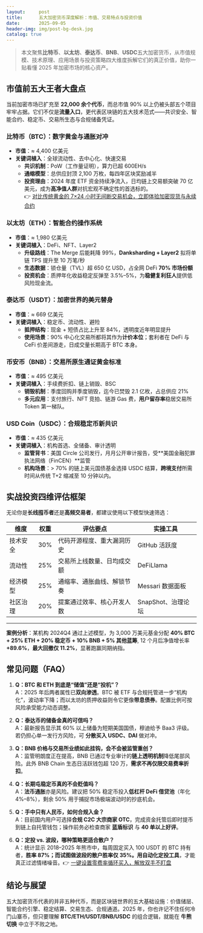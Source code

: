 ```yaml
---
layout:     post
title:      五大加密货币深度解析：市值、交易特点与投资价值
date:       2025-09-05
header-img: img/post-bg-desk.jpg
catalog: true
---
```


> 本文聚焦**比特币**、**以太坊**、**泰达币**、**BNB**、**USDC**五大加密货币，从市值规模、技术原理、应用场景与投资策略四大维度拆解它们的真正价值，助你一贴看懂 2025 年加密市场的核心资产。

## 市值前五大王者大盘点  
当前加密市场已扩充至 **22,000 余个代币**，而总市值 90% 以上仍被头部五个项目牢牢占据。它们不仅是**流量入口**，更代表区块链的五大技术范式——共识安全、智能合约、稳定币、交易所生态与合规储备凭证。

### 比特币（BTC）：数字黄金与通胀对冲  
- **市值**：≈ 4,400 亿美元  
- **关键词植入**：全球流动性、去中心化、快速交易  
  - **共识机制**：PoW（工作量证明），算力已超 600EH/s  
  - **通缩模型**：总供应封顶 2,100 万枚，每四年区块奖励减半  
  - **投资理由**：2024 年度 ETF 资金持续净流入，日均链上交易额突破 70 亿美元，成为**高净值人群**对抗宏观不确定性的首选标的。  
👉 [对比传统黄金的 7×24 小时无间断交易机会，立即体验加密现货与永续合约](https://okxdog.com/)  

### 以太坊（ETH）：智能合约操作系统  
- **市值**：≈ 1,980 亿美元  
- **关键词植入**：DeFi、NFT、Layer2  
  - **升级路线**：The Merge 后能耗降 99%，**Danksharding + Layer2** 拟将单链 TPS 提升至 10 万笔/秒  
  - **生态数据**：锁仓量（TVL）超 650 亿 USD，占全网 DeFi **70% 市场份额**  
  - **投资机会**：质押年化收益稳定反弹至 3.5%–5%，为**稳健复利狂人**提供低风险现金流。  

### 泰达币（USDT）：加密世界的美元替身  
- **市值**：≈ 669 亿美元  
- **关键词植入**：稳定币、流动性、避险  
  - **抵押结构**：现金 + 短债占比上升至 84%，透明度近年明显提升  
  - **使用场景**：90% 中心化交易所都将其作为**计价本位**；套利者在 DeFi 与 CeFi 价差间游走，日成交量长期高于 BTC 本身。  

### 币安币（BNB）：交易所原生通证黄金标准  
- **市值**：≈ 495 亿美元  
- **关键词植入**：手续费折扣、链上销毁、BSC  
  - **销毁机制**：季度回购并季度销毁，迄今已焚毁 2.1 亿枚，占总供应 21%  
  - **多元应用**：支付旅行、NFT 竞拍、链游 Gas 费，**用户留存率**稳居交易所 Token 第一梯队。  

### USD Coin（USDC）：合规稳定币新共识  
- **市值**：≈ 435 亿美元  
- **关键词植入**：机构首选、全储备、审计透明  
  - **监管背书**：美国 Circle 公司发行，月月公开审计报告，受**美国金融犯罪执法网络（FinCEN）**监管  
  - **机构场景**：> 70% 的链上美元国债基金选择 USDC 结算，**跨境支付**所需时间从传统 T+2 缩减至 10 分钟以内。  

## 实战投资四维评估框架  
无论你是**长线囤币者**还是**高频交易者**，都建议使用以下模型快速筛选：

| 维度 | 权重 | 评估要点 | 实操工具 |
|---|---|---|---|
| 技术安全 | 30% | 代码开源程度、重大漏洞历史 | GitHub 活跃度 |
| 流动性 | 25% | 交易所上线数量、日均成交额 | DeFiLlama |
| 经济模型 | 25% | 通缩率、通胀曲线、解锁节奏 | Messari 数据面板 |
| 社区治理 | 20% | 提案通过效率、核心开发人数 | SnapShot、治理论坛 |

---  
**案例分析**：某机构 2024Q4 通过上述模型，为 3,000 万美元基金分配 **40% BTC + 25% ETH + 20% 稳定币 + 10% BNB + 5% 其他蓝筹**, 12 个月后净值增长率 **+89.6%**，**最大回撤仅 11.2%**，显著跑赢同期纳指。  

## 常见问题（FAQ）

1. **Q：BTC 和 ETH 到底是“储值”还是“投机”？**  
   A：2025 年后两者属性已**双向渗透**。BTC 被 ETF 与合规托管进一步“机构化”，波动率下降；而以太坊的质押收益则令它更像**带息债券**。配置比例可按风险承受能力动态调整。  

2. **Q：泰达币的储备金真的可信吗？**  
   A：最新报告显示其 60% 以上储备为短期美国国债，穆迪给予 Baa3 评级。若仍担心单一发行方风险，可 **分散买入 USDC、DAI** 做对冲。  

3. **Q：BNB 价格与交易所业绩如此挂钩，会不会被监管重创？**  
   A：监管明朗度正在提高，BNB 已通过专业审计的**链上透明机制**降低尾部风险。此外 BNB Chain 生态日活跃钱包超 120 万，**需求不再仅限交易费率折扣**。  

4. **Q：长期屯稳定币真的不会贬值吗？**  
   A：**法币通胀**亦是风险。建议把 50% 稳定币投入**低杠杆 DeFi 借贷池**（年化 4%–8%），剩余 50% 用于捕捉市场极端波动时的抄底机会。  

5. **Q：手中只有人民币，如何合规入金？**  
   A：目前国内用户可选择**合规 C2C 大宗商家 OTC**，完成资金托管后即时提币到链上自托管钱包；操作前务必检查商家 **蓝盾标识** 与 **40 单以上好评**。  

6. **Q：定投 vs. 波段，哪种策略更适合散户？**  
   A：统计显示 2018–2025 年熊市中，每周固定买入 100 USDT 的 BTC 持有者，**胜率 87%；**而试图做波段的散户胜率仅 **35%**。用**自动化定投工具**，才能真正过滤情绪噪音。👉 [一键设置零费率循环买入，解放双手不盯盘](https://okxdog.com/)  

## 结论与展望  
五大加密货币代表的并非五种代币，而是区块链世界的五大基础设施：价值储层、智能合约引擎、稳定结算、交易生态、合规通道。2025 年，你也许记不住任何冷门山寨币，但只要理解 **BTC/ETH/USDT/BNB/USDC** 的组合逻辑，就能在 **牛熊切换** 中立于不败之地。